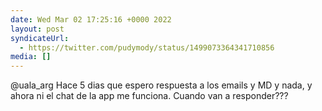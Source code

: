```yaml
---
date: Wed Mar 02 17:25:16 +0000 2022
layout: post
syndicateUrl:
  - https://twitter.com/pudymody/status/1499073364341710856
media: []
---
```

@uala_arg Hace 5 dias que espero respuesta a los emails y MD y nada, y ahora ni el chat de la app me funciona. Cuando van a responder???


